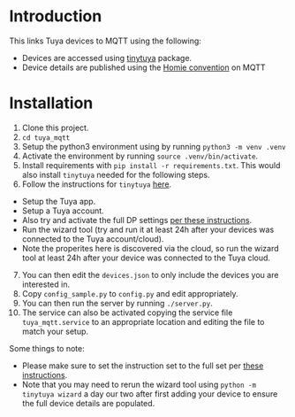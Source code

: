 # Introduction

This links Tuya devices to MQTT using the following:

* Devices are accessed using [tinytuya](https://pypi.org/project/tinytuya/) package.
* Device details are published using the [Homie convention](https://homieiot.github.io/) on MQTT

# Installation

1. Clone this project.
2. `cd tuya_mqtt`
3. Setup the python3 environment using by running `python3 -m venv .venv`
4. Activate the environment by running `source .venv/bin/activate`.
5. Install requirements with `pip install -r requirements.txt`.  This would also install `tinytuya` needed for the following steps.
6. Follow the instructions for `tinytuya` [here](https://pypi.org/project/tinytuya/).
  * Setup the Tuya app.
  * Setup a Tuya account.
  * Also try and activate the full DP settings [per these instructions](https://github.com/jasonacox/tinytuya/blob/master/DP_Mapping.md).
  * Run the wizard tool (try and run it at least 24h after your devices was connected to the Tuya account/cloud).
  * Note the properites here is discovered via the cloud, so run the wizard tool at least 24h after your device was connected to the Tuya cloud.
  7. You can then edit the `devices.json` to only include the devices you are interested in.
8.  Copy `config_sample.py` to `config.py` and edit appropriately.
9. You can then run the server by running `./server.py`.
10. The service can also be activated copying the service file `tuya_mqtt.service` to an appropriate location and editing the file to match your setup.

Some things to note:

* Please make sure to set the instruction set to the full set per [these instructions](https://github.com/jasonacox/tinytuya/blob/master/DP_Mapping.md).
* Note that you may need to rerun the wizard tool using `python -m tinytuya wizard` a day our two after first adding your device to ensure the full device details are populated.
